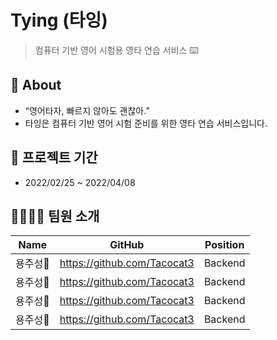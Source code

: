 Tying (타잉)
=============
>컴퓨터 기반 영어 시험용 영타 연습 서비스 ⌨️

## 💭 About
- “영어타자, 빠르지 않아도 괜찮아.”
- 타잉은 컴퓨터 기반 영어 시험 준비를 위한 영타 연습 서비스입니다.

## 📆 프로젝트 기간
- 2022/02/25 ~ 2022/04/08

## 👨‍💻👩‍💻 팀원 소개
|Name|GitHub|Position|
|:---:|:---:|:---:|
|용주성🔰|https://github.com/Tacocat3|Backend|
|용주성🔰|https://github.com/Tacocat3|Backend|
|용주성🔰|https://github.com/Tacocat3|Backend|
|용주성🔰|https://github.com/Tacocat3|Backend|
